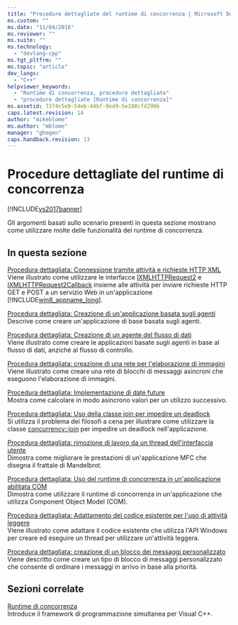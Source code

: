 ```yaml
---
title: "Procedure dettagliate del runtime di concorrenza | Microsoft Docs"
ms.custom: ""
ms.date: "11/04/2016"
ms.reviewer: ""
ms.suite: ""
ms.technology: 
  - "devlang-cpp"
ms.tgt_pltfrm: ""
ms.topic: "article"
dev_langs: 
  - "C++"
helpviewer_keywords: 
  - "Runtime di concorrenza, procedure dettagliate"
  - "procedure dettagliate [Runtime di concorrenza]"
ms.assetid: 7374c5e9-54eb-44bf-9ed9-5e190cfd290b
caps.latest.revision: 14
author: "mikeblome"
ms.author: "mblome"
manager: "ghogen"
caps.handback.revision: 13
---
```

# Procedure dettagliate del runtime di concorrenza
[!INCLUDE[vs2017banner](../../assembler/inline/includes/vs2017banner.md)]

Gli argomenti basati sullo scenario presenti in questa sezione mostrano come utilizzare molte delle funzionalità del runtime di concorrenza.  
  
## In questa sezione  
 [Procedura dettagliata: Connessione tramite attività e richieste HTTP XML](../../parallel/concrt/walkthrough-connecting-using-tasks-and-xml-http-requests.md)  
 Viene illustrato come utilizzare le interfacce [IXMLHTTPRequest2](http://msdn.microsoft.com/it-it/bbc11c4a-aecf-4d6d-8275-3e852e309908) e [IXMLHTTPRequest2Callback](http://msdn.microsoft.com/it-it/aa4b3f4c-6e28-458b-be25-6cce8865fc71) insieme alle attività per inviare richieste HTTP GET e POST a un servizio Web in un'applicazione [!INCLUDE[win8_appname_long](../../build/includes/win8_appname_long_md.md)].  
  
 [Procedura dettagliata: Creazione di un'applicazione basata sugli agenti](../../parallel/concrt/walkthrough-creating-an-agent-based-application.md)  
 Descrive come creare un'applicazione di base basata sugli agenti.  
  
 [Procedura dettagliata: Creazione di un agente del flusso di dati](../../parallel/concrt/walkthrough-creating-a-dataflow-agent.md)  
 Viene illustrato come creare le applicazioni basate sugli agenti in base al flusso di dati, anziché al flusso di controllo.  
  
 [Procedura dettagliata: creazione di una rete per l'elaborazione di immagini](../../parallel/concrt/walkthrough-creating-an-image-processing-network.md)  
 Viene illustrato come creare una rete di blocchi di messaggi asincroni che eseguono l'elaborazione di immagini.  
  
 [Procedura dettagliata: Implementazione di date future](../../parallel/concrt/walkthrough-implementing-futures.md)  
 Mostra come calcolare in modo asincrono valori per un utilizzo successivo.  
  
 [Procedura dettagliata: Uso della classe join per impedire un deadlock](../../parallel/concrt/walkthrough-using-join-to-prevent-deadlock.md)  
 Si utilizza il problema dei filosofi a cena per illustrare come utilizzare la classe [concurrency::join](../../parallel/concrt/reference/join-class.md) per impedire un deadlock nell'applicazione.  
  
 [Procedura dettagliata: rimozione di lavoro da un thread dell'interfaccia utente](../../parallel/concrt/walkthrough-removing-work-from-a-user-interface-thread.md)  
 Dimostra come migliorare le prestazioni di un'applicazione MFC che disegna il frattale di Mandelbrot.  
  
 [Procedura dettagliata: Uso del runtime di concorrenza in un'applicazione abilitata COM](../../parallel/concrt/walkthrough-using-the-concurrency-runtime-in-a-com-enabled-application.md)  
 Dimostra come utilizzare il runtime di concorrenza in un'applicazione che utilizza Component Object Model \(COM\).  
  
 [Procedura dettagliata: Adattamento del codice esistente per l'uso di attività leggere](../../parallel/concrt/walkthrough-adapting-existing-code-to-use-lightweight-tasks.md)  
 Viene illustrato come adattare il codice esistente che utilizza l'API Windows per creare ed eseguire un thread per utilizzare un'attività leggera.  
  
 [Procedura dettagliata: creazione di un blocco dei messaggi personalizzato](../../parallel/concrt/walkthrough-creating-a-custom-message-block.md)  
 Viene descritto come creare un tipo di blocco di messaggi personalizzato che consente di ordinare i messaggi in arrivo in base alla priorità.  
  
## Sezioni correlate  
 [Runtime di concorrenza](../../parallel/concrt/concurrency-runtime.md)  
 Introduce il framework di programmazione simultanea per Visual C\+\+.